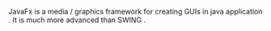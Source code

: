 JavaFx is a media / graphics framework for creating GUIs in java application . It is much more advanced than SWING . 

